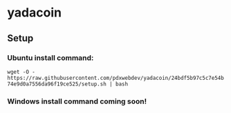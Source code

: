 # yadacoin
## Setup
### Ubuntu install command:
`wget -O - https://raw.githubusercontent.com/pdxwebdev/yadacoin/24bdf5b97c5c7e54b74e9d0a7556da96f19ce525/setup.sh | bash`
### Windows install command coming soon!